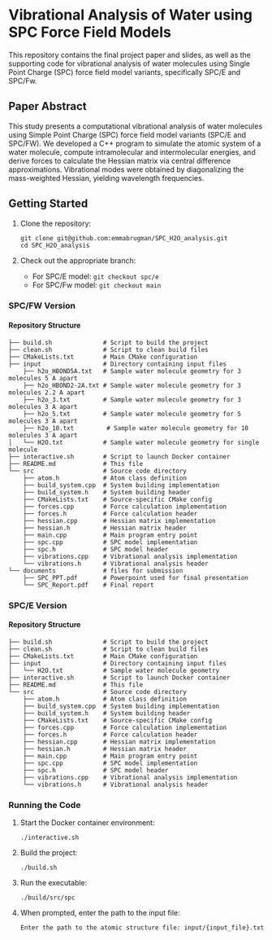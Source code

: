 # Vibrational Analysis of Water using SPC Force Field Models

This repository contains the final project paper and slides, as well as the supporting code for vibrational analysis of water molecules using Single Point Charge (SPC) force field model variants, specifically SPC/E and SPC/Fw.

## Paper Abstract

This study presents a computational vibrational analysis of water molecules using Simple Point Charge (SPC) force field model variants (SPC/E and SPC/FW). We developed a C++ program to simulate the atomic system of a water molecule, compute intramolecular and intermolecular energies, and derive forces to calculate the Hessian matrix via central difference approximations. Vibrational modes were obtained by diagonalizing the mass-weighted Hessian, yielding wavelength frequencies. 

## Getting Started

1. Clone the repository:
   ```
   git clone git@github.com:emmabrugman/SPC_H2O_analysis.git
   cd SPC_H2O_analysis
   ```

2. Check out the appropriate branch:
   - For SPC/E model: `git checkout spc/e`
   - For SPC/Fw model: `git checkout main`

### SPC/FW Version

#### Repository Structure

```
├── build.sh              # Script to build the project
├── clean.sh              # Script to clean build files
├── CMakeLists.txt        # Main CMake configuration
├── input                 # Directory containing input files
    ├── h2o_HBOND5A.txt   # Sample water molecule geometry for 3 molecules 5 A apart
    ├── h2o_HBOND2-2A.txt # Sample water molecule geometry for 3 molecules 2.2 A apart
    ├── h2o_3.txt         # Sample water molecule geometry for 3 molecules 3 A apart
    ├── h2o_5.txt         # Sample water molecule geometry for 5 molecules 3 A apart
    ├── h2o_10.txt         # Sample water molecule geometry for 10 molecules 3 A apart
│   └── H2O.txt           # Sample water molecule geometry for single molecule
├── interactive.sh        # Script to launch Docker container
├── README.md             # This file
└── src                   # Source code directory
    ├── atom.h            # Atom class definition
    ├── build_system.cpp  # System building implementation
    ├── build_system.h    # System building header
    ├── CMakeLists.txt    # Source-specific CMake config
    ├── forces.cpp        # Force calculation implementation
    ├── forces.h          # Force calculation header
    ├── hessian.cpp       # Hessian matrix implementation
    ├── hessian.h         # Hessian matrix header
    ├── main.cpp          # Main program entry point
    ├── spc.cpp           # SPC model implementation
    ├── spc.h             # SPC model header
    ├── vibrations.cpp    # Vibrational analysis implementation
    └── vibrations.h      # Vibrational analysis header
└── documents             # files for submission
    ├── SPC_PPT.pdf       # Powerpoint used for final presentation
    └── SPC_Report.pdf    # Final report
```

### SPC/E Version

#### Repository Structure

```
├── build.sh              # Script to build the project
├── clean.sh              # Script to clean build files
├── CMakeLists.txt        # Main CMake configuration
├── input                 # Directory containing input files
│   └── H2O.txt           # Sample water molecule geometry
├── interactive.sh        # Script to launch Docker container
├── README.md             # This file
└── src                   # Source code directory
    ├── atom.h            # Atom class definition
    ├── build_system.cpp  # System building implementation
    ├── build_system.h    # System building header
    ├── CMakeLists.txt    # Source-specific CMake config
    ├── forces.cpp        # Force calculation implementation
    ├── forces.h          # Force calculation header
    ├── hessian.cpp       # Hessian matrix implementation
    ├── hessian.h         # Hessian matrix header
    ├── main.cpp          # Main program entry point
    ├── spc.cpp           # SPC model implementation
    ├── spc.h             # SPC model header
    ├── vibrations.cpp    # Vibrational analysis implementation
    └── vibrations.h      # Vibrational analysis header
```

### Running the Code

1. Start the Docker container environment:
   ```
   ./interactive.sh
   ```

2. Build the project:
   ```
   ./build.sh
   ```

3. Run the executable:
   ```
   ./build/src/spc
   ```

4. When prompted, enter the path to the input file:
   ```
   Enter the path to the atomic structure file: input/{input_file}.txt
   ```
